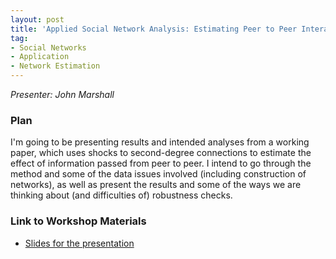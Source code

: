```yaml
---
layout: post
title: 'Applied Social Network Analysis: Estimating Peer to Peer Interactions'
tag:
- Social Networks
- Application
- Network Estimation
---
```


*Presenter: John Marshall*

### Plan

I'm going to be presenting results and intended analyses from a working paper, which uses shocks to second-degree connections to estimate the effect of information passed from peer to peer. I intend to go through the method and some of the data issues involved (including construction of networks), as well as present the results and some of the ways we are thinking about (and difficulties of) robustness checks.

### Link to Workshop Materials

- [Slides for the presentation](https://dl.dropboxusercontent.com/s/6dtsz78z5kbpqzb/Columbia%20Presentation.pdf?dl=0)
